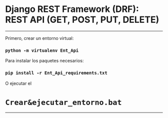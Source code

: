 # Django REST Framework (DRF):  REST API (GET, POST, PUT, DELETE)


<hr/>

Primero, crear un entorno virtual:
### `python -m virtualenv Ent_Api`

Para instalar los paquetes necesarios:
### `pip install -r Ent_Api_requirements.txt`


O ejecutar el 
# `Crear&ejecutar_entorno.bat`
<hr/>



